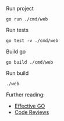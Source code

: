 Run project
```
go run ./cmd/web
```

Run tests
```
go test -v ./cmd/web
```

Build go
```
go build ./cmd/web
```

Run build
```
./web
```

Further reading:
* [Effective GO](https://go.dev/doc/effective_go)
* [Code Reviews](https://go.dev/wiki/CodeReviewComments)


